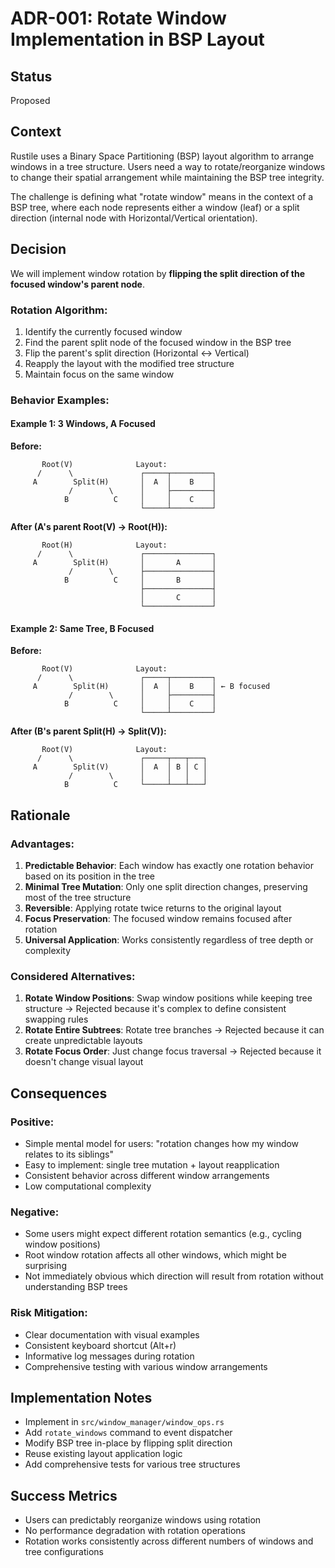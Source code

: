 # ADR-001: Rotate Window Implementation in BSP Layout

## Status
Proposed

## Context
Rustile uses a Binary Space Partitioning (BSP) layout algorithm to arrange windows in a tree structure. Users need a way to rotate/reorganize windows to change their spatial arrangement while maintaining the BSP tree integrity.

The challenge is defining what "rotate window" means in the context of a BSP tree, where each node represents either a window (leaf) or a split direction (internal node with Horizontal/Vertical orientation).

## Decision
We will implement window rotation by **flipping the split direction of the focused window's parent node**.

### Rotation Algorithm:
1. Identify the currently focused window
2. Find the parent split node of the focused window in the BSP tree
3. Flip the parent's split direction (Horizontal ↔ Vertical)
4. Reapply the layout with the modified tree structure
5. Maintain focus on the same window

### Behavior Examples:

#### Example 1: 3 Windows, A Focused
**Before:**
```
       Root(V)              Layout:
      /      \               ┌─────┬─────────┐
     A        Split(H)       │  A  │    B    │
             /        \      │     ├─────────┤  
            B          C     │     │    C    │
                             └─────┴─────────┘
```

**After (A's parent Root(V) → Root(H)):**
```
       Root(H)              Layout:
      /      \               ┌───────────────┐
     A        Split(H)       │       A       │
             /        \      ├───────────────┤
            B          C     │       B       │
                             ├───────────────┤
                             │       C       │
                             └───────────────┘
```

#### Example 2: Same Tree, B Focused
**Before:**
```
       Root(V)              Layout:
      /      \               ┌─────┬─────────┐
     A        Split(H)       │  A  │    B    │ ← B focused
             /        \      │     ├─────────┤  
            B          C     │     │    C    │
                             └─────┴─────────┘
```

**After (B's parent Split(H) → Split(V)):**
```
       Root(V)              Layout:
      /      \               ┌─────┬───┬───┐
     A        Split(V)       │  A  │ B │ C │
             /        \      │     │   │   │
            B          C     └─────┴───┴───┘
```

## Rationale

### Advantages:
1. **Predictable Behavior**: Each window has exactly one rotation behavior based on its position in the tree
2. **Minimal Tree Mutation**: Only one split direction changes, preserving most of the tree structure
3. **Reversible**: Applying rotate twice returns to the original layout
4. **Focus Preservation**: The focused window remains focused after rotation
5. **Universal Application**: Works consistently regardless of tree depth or complexity

### Considered Alternatives:
1. **Rotate Window Positions**: Swap window positions while keeping tree structure → Rejected because it's complex to define consistent swapping rules
2. **Rotate Entire Subtrees**: Rotate tree branches → Rejected because it can create unpredictable layouts
3. **Rotate Focus Order**: Just change focus traversal → Rejected because it doesn't change visual layout

## Consequences

### Positive:
- Simple mental model for users: "rotation changes how my window relates to its siblings"
- Easy to implement: single tree mutation + layout reapplication
- Consistent behavior across different window arrangements
- Low computational complexity

### Negative:
- Some users might expect different rotation semantics (e.g., cycling window positions)
- Root window rotation affects all other windows, which might be surprising
- Not immediately obvious which direction will result from rotation without understanding BSP trees

### Risk Mitigation:
- Clear documentation with visual examples
- Consistent keyboard shortcut (Alt+r) 
- Informative log messages during rotation
- Comprehensive testing with various window arrangements

## Implementation Notes
- Implement in `src/window_manager/window_ops.rs`
- Add `rotate_windows` command to event dispatcher
- Modify BSP tree in-place by flipping split direction
- Reuse existing layout application logic
- Add comprehensive tests for various tree structures

## Success Metrics
- Users can predictably reorganize windows using rotation
- No performance degradation with rotation operations
- Rotation works consistently across different numbers of windows and tree configurations